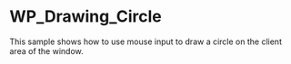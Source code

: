 # WP_Drawing_Circle

This sample shows how to use mouse input to draw a circle on the client area of the window.
